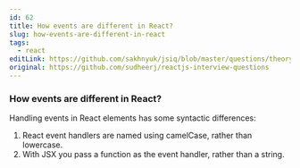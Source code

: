 ```yaml
---
id: 62
title: How events are different in React?
slug: how-events-are-different-in-react
tags:
  - react
editLink: https://github.com/sakhnyuk/jsiq/blob/master/questions/theory/react/62.md
original: https://github.com/sudheerj/reactjs-interview-questions
---
```


### How events are different in React?

Handling events in React elements has some syntactic differences:

1. React event handlers are named using camelCase, rather than lowercase.
2. With JSX you pass a function as the event handler, rather than a string.